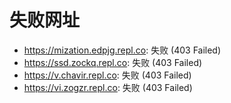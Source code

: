 # 失败网址
- https://mization.edpjg.repl.co: 失败 (403
Failed)
- https://ssd.zockq.repl.co: 失败 (403
Failed)
- https://v.chavir.repl.co: 失败 (403
Failed)
- https://vi.zogzr.repl.co: 失败 (403
Failed)
